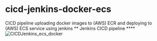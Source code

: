 # cicd-jenkins-docker-ecs
CICD pipeline uploading docker images to (AWS) ECR and deploying to (AWS) ECS service using jenkins
** Jenkins CICD pipeline ****
![CICDJenkins_ecs_docker](https://github.com/dominicho97/cicd-jenkins-docker-ecs/assets/43000003/c5a39593-250a-40c3-a8dd-54fc998f2d6b)
